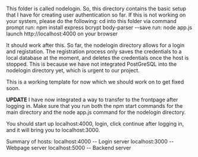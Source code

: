 This folder is called nodelogin.
So, this directory contains the basic setup that I have for creating user authentication so far.
If this is not working on your system, please do the following:
cd into this folder via command prompt
run: npm install express bcrypt body-parser --save
run: node app.js
launch http://localhost:4000 on your browser

It should work after this. So far, the nodelogin directory allows for a login and registation.
The registration process only saves the credentials to a local database at the moment, and deletes
the credentials once the host is stopped. This is because we have not integrated PostGreSQL into the
nodelogin directory yet, which is urgent to our project.

This is a working template for now which we should work on to get fixed soon. 

**UPDATE** I have now integrated a way to transfer to the frontpage after logging in.
Make sure that you run both the npm start commands for the main directory and the
node app.js command for the nodelogin directory.

You should start up localhost:4000, login, click continue after logging in, and
it will bring you to localhost:3000.

Summary of hosts:
localhost:4000 -- Login server
localhost:3000 -- Webpage server
localhost:5000 -- Backend server
